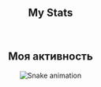 
<div align="center" gap="4px">
<h2 align="center">My Stats</h2>
<img align="center" src="https://github-profile-summary-cards.vercel.app/api/cards/most-commit-language?username=B1duk&theme=github_dark" alt=""/>
<img align="center" src="https://github-profile-summary-cards.vercel.app/api/cards/stats?username=B1duk&theme=github_dark" alt=""/>

## Моя активность
![Snake animation](https://github.com/B1duk/B1duk/blob/output/github-contribution-grid-snake.svg)

